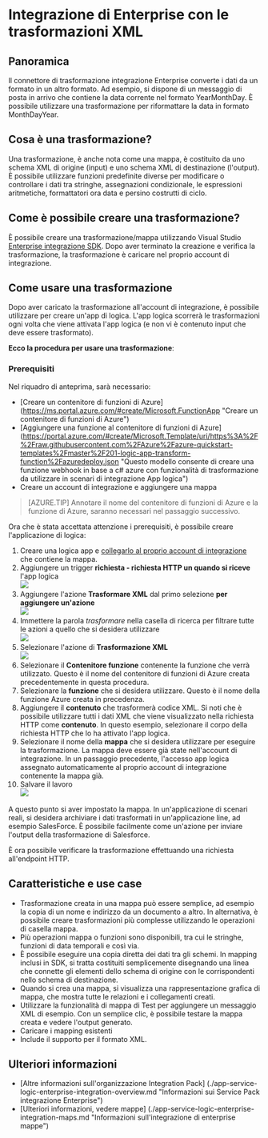 <properties 
    pageTitle="Panoramica di Pack integrazione Enterprise | Servizio di Microsoft Azure App | Microsoft Azure" 
    description="Usare le caratteristiche di Enterprise Integration Pack per scenari aziendali processo e l'integrazione con il servizio di Microsoft Azure App" 
    services="logic-apps" 
    documentationCenter=".net,nodejs,java"
    authors="msftman" 
    manager="erikre" 
    editor="cgronlun"/>

<tags 
    ms.service="logic-apps" 
    ms.workload="integration" 
    ms.tgt_pltfrm="na" 
    ms.devlang="na" 
    ms.topic="article" 
    ms.date="07/08/2016" 
    ms.author="deonhe"/>

# <a name="enterprise-integration-with-xml-transforms"></a>Integrazione di Enterprise con le trasformazioni XML

## <a name="overview"></a>Panoramica
Il connettore di trasformazione integrazione Enterprise converte i dati da un formato in un altro formato. Ad esempio, si dispone di un messaggio di posta in arrivo che contiene la data corrente nel formato YearMonthDay. È possibile utilizzare una trasformazione per riformattare la data in formato MonthDayYear.

## <a name="what-does-a-transform-do"></a>Cosa è una trasformazione?
Una trasformazione, è anche nota come una mappa, è costituito da uno schema XML di origine (input) e uno schema XML di destinazione (l'output). È possibile utilizzare funzioni predefinite diverse per modificare o controllare i dati tra stringhe, assegnazioni condizionale, le espressioni aritmetiche, formattatori ora data e persino costrutti di ciclo.

## <a name="how-to-create-a-transform"></a>Come è possibile creare una trasformazione?
È possibile creare una trasformazione/mappa utilizzando Visual Studio [Enterprise integrazione SDK](https://aka.ms/vsmapsandschemas). Dopo aver terminato la creazione e verifica la trasformazione, la trasformazione è caricare nel proprio account di integrazione. 

## <a name="how-to-use-a-transform"></a>Come usare una trasformazione
Dopo aver caricato la trasformazione all'account di integrazione, è possibile utilizzare per creare un'app di logica. L'app logica scorrerà le trasformazioni ogni volta che viene attivata l'app logica (e non vi è contenuto input che deve essere trasformato).

**Ecco la procedura per usare una trasformazione**:

### <a name="prerequisites"></a>Prerequisiti 
Nel riquadro di anteprima, sarà necessario:  

-  [Creare un contenitore di funzioni di Azure] (https://ms.portal.azure.com/#create/Microsoft.FunctionApp "Creare un contenitore di funzioni di Azure")  
-  [Aggiungere una funzione al contenitore di funzioni di Azure] (https://portal.azure.com/#create/Microsoft.Template/uri/https%3A%2F%2Fraw.githubusercontent.com%2FAzure%2Fazure-quickstart-templates%2Fmaster%2F201-logic-app-transform-function%2Fazuredeploy.json "Questo modello consente di creare una funzione webhook in base a c# azure con funzionalità di trasformazione da utilizzare in scenari di integrazione App logica")    
-  Creare un account di integrazione e aggiungere una mappa  

>[AZURE.TIP] Annotare il nome del contenitore di funzioni di Azure e la funzione di Azure, saranno necessari nel passaggio successivo.  

Ora che è stata accettata attenzione i prerequisiti, è possibile creare l'applicazione di logica:  

1. Creare una logica app e [collegarlo al proprio account di integrazione](./app-service-logic-enterprise-integration-accounts.md "su come collegare un account di integrazione per un'app di logica") che contiene la mappa.
2. Aggiungere un trigger **richiesta - richiesta HTTP un quando si riceve** l'app logica  
![](./media/app-service-logic-enterprise-integration-transforms/transform-1.png)    
3. Aggiungere l'azione **Trasformare XML** dal primo selezione **per aggiungere un'azione**   
![](./media/app-service-logic-enterprise-integration-transforms/transform-2.png)   
4. Immettere la parola *trasformare* nella casella di ricerca per filtrare tutte le azioni a quello che si desidera utilizzare  
![](./media/app-service-logic-enterprise-integration-transforms/transform-3.png)  
5. Selezionare l'azione di **Trasformazione XML**   
![](./media/app-service-logic-enterprise-integration-transforms/transform-4.png)  
6. Selezionare il **Contenitore funzione** contenente la funzione che verrà utilizzato. Questo è il nome del contenitore di funzioni di Azure creata precedentemente in questa procedura.
7. Selezionare la **funzione** che si desidera utilizzare. Questo è il nome della funzione Azure creata in precedenza.
8. Aggiungere il **contenuto** che trasformerà codice XML. Si noti che è possibile utilizzare tutti i dati XML che viene visualizzato nella richiesta HTTP come **contenuto**. In questo esempio, selezionare il corpo della richiesta HTTP che lo ha attivato l'app logica.
9. Selezionare il nome della **mappa** che si desidera utilizzare per eseguire la trasformazione. La mappa deve essere già state nell'account di integrazione. In un passaggio precedente, l'accesso app logica assegnato automaticamente al proprio account di integrazione contenente la mappa già.
10. Salvare il lavoro  
![](./media/app-service-logic-enterprise-integration-transforms/transform-5.png) 

A questo punto si aver impostato la mappa. In un'applicazione di scenari reali, si desidera archiviare i dati trasformati in un'applicazione line, ad esempio SalesForce. È possibile facilmente come un'azione per inviare l'output della trasformazione di Salesforce. 

È ora possibile verificare la trasformazione effettuando una richiesta all'endpoint HTTP.  

## <a name="features-and-use-cases"></a>Caratteristiche e use case

- Trasformazione creata in una mappa può essere semplice, ad esempio la copia di un nome e indirizzo da un documento a altro. In alternativa, è possibile creare trasformazioni più complesse utilizzando le operazioni di casella mappa.  
- Più operazioni mappa o funzioni sono disponibili, tra cui le stringhe, funzioni di data temporali e così via.  
- È possibile eseguire una copia diretta dei dati tra gli schemi. In mapping inclusi in SDK, si tratta costituiti semplicemente disegnando una linea che connette gli elementi dello schema di origine con le corrispondenti nello schema di destinazione.  
- Quando si crea una mappa, si visualizza una rappresentazione grafica di mappa, che mostra tutte le relazioni e i collegamenti creati.
- Utilizzare la funzionalità di mappa di Test per aggiungere un messaggio XML di esempio. Con un semplice clic, è possibile testare la mappa creata e vedere l'output generato.  
- Caricare i mapping esistenti  
- Include il supporto per il formato XML.


## <a name="learn-more"></a>Ulteriori informazioni
- [Altre informazioni sull'organizzazione Integration Pack] (./app-service-logic-enterprise-integration-overview.md "Informazioni sui Service Pack integrazione Enterprise")  
- [Ulteriori informazioni, vedere mappe] (./app-service-logic-enterprise-integration-maps.md "Informazioni sull'integrazione di enterprise mappe")  
 